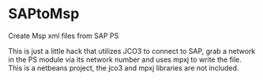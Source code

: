 SAPtoMsp
========

Create Msp xml files from SAP PS

This is just a little hack that utilizes JCO3 to connect to SAP, grab a 
network in the PS module via its network number and uses mpxj to write the file.
This is a netbeans project, the jco3 and mpxj libraries are not included.


